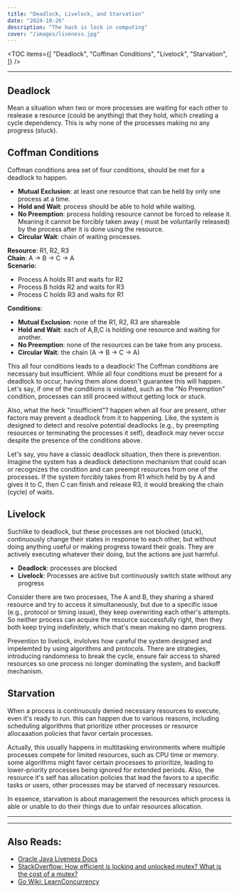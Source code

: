 ```yaml
---
title: "Deadlock, Livelock, and Starvation"
date: "2024-10-26"
description: "The hack is lock in computing"
cover: "/images/liveness.jpg"
---
```


<TOC
items={[
"Deadlock",
"Coffman Conditions",
"Livelock",
"Starvation",
]}
/>

<hr/>

## Deadlock

Mean a situation when two or more processes are waiting for each other
to realease a resource (could be anything) that they hold, which creating
a cycle dependency. This is why none of the processes making no any progress (stuck).

## Coffman Conditions

Coffman conditions area set of four conditions, should be met
for a deadlock to happen.

- **Mutual Exclusion**: at least one resource that can be
  held by only one process at a time.
- **Hold and Wait**: process should be able to hold while waiting.
- **No Preemption**: process holding resource cannot be forced to
  release it. Meaning it cannot be forcibly taken away ( must be voluntarily released) by the process after it is done using the resource.
- **Circular Wait**: chain of waiting processes.

**Resource**: R1, R2, R3
<br/>
**Chain**: A -> B -> C -> A
<br/>
**Scenario**:

- Process A holds R1 and waits for R2
- Process B holds R2 and waits for R3
- Process C holds R3 and waits for R1

**Conditions**:

- **Mutual Exclusion**: none of the R1, R2, R3 are shareable
- **Hold and Wait**: each of A,B,C is holding one resource and waiting for another.
- **No Preemption**: none of the resources can be take from any process.
- **Circular Wait**: the chain (A -> B -> C -> A)

This all four conditions leads to a deadlock! The Coffman conditions
are necessary but insufficient. While all four conditions must be present
for a deadlock to occur, having them alone doesn't guarantee this will happen.
Let's say, if one of the conditions is violated, such as the "No Preemption" condition,
processes can still proceed without getting lock or stuck.

Also, what the heck "insufficient"?
happen when all four are present, other factors may prevent a deadlock from it
to happening. Like, the system is designed to detect and resolve potential deadlocks
(e.g., by preempting resources or terminating the processes it self), deadlock may never
occur despite the presence of the conditions above.

Let's say, you have a classic deadlock situation, then there is prevention.
Imagine the system has a deadlock detectionn mechanism that could scan or recognizes
the condition and can preempt resources from one of the processes. If the system forcibly
takes from R1 which held by by A and gives it to C, then C can finish and release R3,
it would breaking the chain (cycle) of waits.

## Livelock

Suchlike to deadlock, but these processes are not blocked (stuck), continuously change their states in response to each other, but without doing anything useful or making progress toward their goals. They are actively executing whatever their doing, but the actions are just harmful.

- **Deadlock**: processes are blocked
- **Livelock**: Processes are active but continuously switch state without any progress

Consider there are two processes, The A and B, they sharing a shared resource and try to
access it simultaneously, but due to a specific issue (e.g., protocol or timing issue), they
keep overwriting each other's attempts. So neither process can acquire the resource successfully right, then they both keep trying indefinitely, which that's mean making no damn progress.

Prevention to livelock, invlolves how careful the system designed and impelemted by using
algorithms and protocols. There are strategies, introducing randomness to break the cycle,
ensure fair access to shared resources so one process no longer dominating the system, and
backoff mechanism.

## Starvation

When a process is continuously denied necessary resources to execute, even it's ready to run.
this can happen due to various reasons, including scheduling algorithms that prioritize other
processes or resource allocaaation policies that favor certain processes.

Actually, this usually happens in multitasking environments where multiple processes compete for
limited resources, such as CPU time or memory. some algorithms might favor certain processes
to prioritize, leading to lower-priority processes being ignored for extended periods. Also,
the resource it's self has allocation policies that lead the favors to a specific tasks or users,
other processes may be starved of necessary resources.

In essence, starvation is about management the resources which process is able or unable to do
their things due to unfair resources allocation.

<hr/>
<hr/>

## Also Reads:

- [Oracle Java Liveness Docs](https://docs.oracle.com/javase/tutorial/essential/concurrency/liveness.html)
- [StackOverflow: How efficient is locking and unlocked mutex? What is the cost of a mutex?](https://stackoverflow.com/questions/3652056/how-efficient-is-locking-and-unlocked-mutex-what-is-the-cost-of-a-mutex/49712993#49712993)
- [Go Wiki: LearnConcurrency](https://go.dev/wiki/LearnConcurrency)
